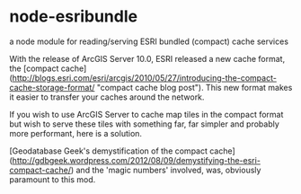 node-esribundle
===============

a node module for reading/serving ESRI bundled (compact) cache services

With the release of ArcGIS Server 10.0, ESRI released a new cache format, the [compact cache] (http://blogs.esri.com/esri/arcgis/2010/05/27/introducing-the-compact-cache-storage-format/ "compact cache blog post").
This new format makes it easier to transfer your caches around the network.

If you wish to use ArcGIS Server to cache map tiles in the compact format but wish to serve these tiles with something far, far simpler and probably more performant, here is a solution.

[Geodatabase Geek's demystification of the compact cache] (http://gdbgeek.wordpress.com/2012/08/09/demystifying-the-esri-compact-cache/) and the 'magic numbers' involved, was, obviously paramount to this mod.